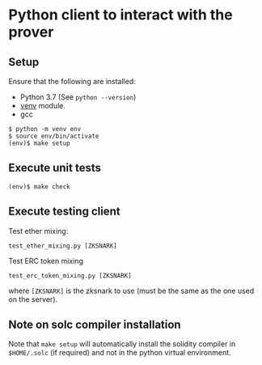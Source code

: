 # Python client to interact with the prover

## Setup

Ensure that the following are installed:

- Python 3.7 (See `python --version`)
- [venv](https://docs.python.org/3/library/venv.html#module-venv) module.
- gcc

```console
$ python -m venv env
$ source env/bin/activate
(env)$ make setup
```

## Execute unit tests

```console
(env)$ make check
```

## Execute testing client

Test ether mixing:
```console
test_ether_mixing.py [ZKSNARK]
```

Test ERC token mixing
```console
test_erc_token_mixing.py [ZKSNARK]
```

where `[ZKSNARK]` is the zksnark to use (must be the same as the one used on
the server).

## Note on solc compiler installation

Note that `make setup` will automatically install the solidity compiler in `$HOME/.solc`
(if required) and not in the python virtual environment.
